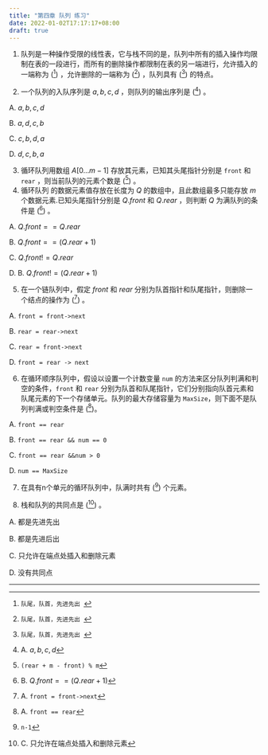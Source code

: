 ```yaml
---
title: "第四章 队列 练习"
date: 2022-01-02T17:17:17+08:00
draft: true
---
```


<!--more-->

1. 队列是一种操作受限的线性表，它与栈不同的是，队列中所有的插入操作均限制在表的一段进行，而所有的删除操作都限制在表的另一端进行，允许插入的一端称为 ([^1]) ，允许删除的一端称为 ([^1])  ，队列具有 ([^1]) 的特点。

2. 一个队列的入队序列是 $a, b, c, d$ ，则队列的输出序列是  ([^2]) 。

A. $a, b, c, d$

B. $a, d, c, b$

C. $c, b, d, a$

D. $d, c, b, a$

3. 循环队列用数组 $A[0...m-1]$ 存放其元素，已知其头尾指针分别是 `front` 和 `rear` ，则当前队列的元素个数是  ([^3]) 。
4. 循环队列 的数据元素值存放在长度为 $Q$ 的数组中，且此数组最多只能存放 $m$ 个数据元素.已知头尾指针分别是 $Q.front$ 和 $Q.rear$ ，则判断 $Q$ 为满队列的条件是  ([^4]) 。

A. $Q.front == Q.rear$

B. $Q.front == (Q.rear + 1) % m$

C. $Q.front != Q.rear$

D. B. $Q.front != (Q.rear + 1) % m$

5. 在一个链队列中，假定 $front$ 和 $rear$ 分别为队首指针和队尾指针，则删除一个结点的操作为  ([^5]) 。

A. `front = front->next`

B. `rear = rear->next`

C. `rear = front->next`

D. `front = rear -> next`

6. 在循环顺序队列中，假设以设置一个计数变量 `num` 的方法来区分队列判满和判空的条件，`front` 和 `rear` 分别为队首和队尾指针，它们分别指向队首元素和队尾元素的下一个存储单元。队列的最大存储容量为 `MaxSize`，则下面不是队列判满或判空条件是   ([^6])。

A. `front == rear`

B. `front == rear && num == 0`

C. `front == rear &&num > 0`

D. `num == MaxSize`

7. 在具有n个单元的循环队列中，队满时共有  ([^7]) 个元素。

8. 栈和队列的共同点是  ([^8]) 。

A. 都是先进先出

B. 都是先进后出

C. 只允许在端点处插入和删除元素

D. 没有共同点

----

[^1]:`队尾，队首，先进先出 `
[^2]:A. $a, b, c, d$
[^3]:`(rear + m - front) % m`
[^4]:B. $Q.front == (Q.rear + 1) % m$
[^5]:A. `front = front->next`
[^6]:A. `front == rear`
[^7]:`n-1`
[^8]:C. 只允许在端点处插入和删除元素
[^9]:
[^10]: